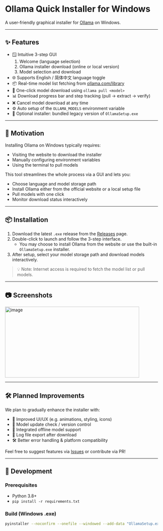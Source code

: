 # Ollama Quick Installer for Windows

A user-friendly graphical installer for [Ollama](https://ollama.com) on Windows.

---

## ✨ Features

- 🪟 Intuitive 3-step GUI  
  1. Welcome (language selection)  
  2. Ollama installer download (online or local version)  
  3. Model selection and download  
- 🌐 Supports English / 简体中文 language toggle  
- 📦 Real-time model list fetching from [ollama.com/library](https://ollama.com/library)  
- 🔽 One-click model download using `ollama pull <model>`  
- 📊 Download progress bar and step tracking (pull → extract → verify)  
- ❌ Cancel model download at any time  
- ⚙️ Auto setup of the `OLLAMA_MODELS` environment variable  
- 💽 Optional installer: bundled legacy version of `OllamaSetup.exe`

---

## 🎯 Motivation

Installing Ollama on Windows typically requires:
- Visiting the website to download the installer
- Manually configuring environment variables
- Using the terminal to pull models

This tool streamlines the whole process via a GUI and lets you:
- Choose language and model storage path
- Install Ollama either from the official website or a local setup file
- Pull models with one click
- Monitor download status interactively

---

## 📦 Installation

1. Download the latest `.exe` release from the [Releases](https://github.com/EthanYixuanMi/ollama-quick-installer/releases) page.  
2. Double-click to launch and follow the 3-step interface.  
   - You may choose to install Ollama from the website or use the built-in `OllamaSetup.exe` installer.  
3. After setup, select your model storage path and download models interactively.

> 💡 Note: Internet access is required to fetch the model list or pull models.

---

## 📷 Screenshots

<img width="442" height="233" alt="image" src="https://github.com/user-attachments/assets/518e50f4-b365-4d8e-82ee-30be43b6bbe6" />

---

## 🛠 Planned Improvements

We plan to gradually enhance the installer with:

- 🎨 Improved UI/UX (e.g. animations, styling, icons)
- 🧩 Model update check / version control
- 📁 Integrated offline model support
- 📜 Log file export after download
- 🛠 Better error handling & platform compatibility

Feel free to suggest features via [Issues](https://github.com/EthanYixuanMi/ollama-quick-installer/issues) or contribute via PR!

---

## 🚀 Development

### Prerequisites

- Python 3.8+
- `pip install -r requirements.txt`

### Build (Windows .exe)

```bash
pyinstaller --noconfirm --onefile --windowed --add-data "OllamaSetup.exe;." ollama_installer.py
